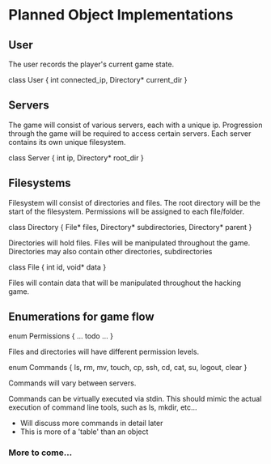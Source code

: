 # Planned Object Implementations

## User

The user records the player's current game state.

class User {
  int connected_ip,
  Directory* current_dir
}

## Servers

The game will consist of various servers, each with a unique ip. Progression
through the game will be required to access certain servers. Each server contains
its own unique filesystem.

class Server {
  int ip,
  Directory* root_dir
}

## Filesystems

Filesystem will consist of directories and files. The root directory will be the start
of the filesystem. Permissions will be assigned to each file/folder.

class Directory {
  File* files,
  Directory* subdirectories,
  Directory* parent
}

Directories will hold files. Files will be manipulated throughout the game.
Directories may also contain other directories, subdirectories

class File {
  int id,
  void* data
}

Files will contain data that will be manipulated throughout the hacking game.

## Enumerations for game flow

enum Permissions {
  ... todo ...
}

Files and directories will have different permission levels.

enum Commands {
  ls,
  rm,
  mv,
  touch,
  cp,
  ssh,
  cd,
  cat,
  su,
  logout,
  clear
}

Commands will vary between servers.

Commands can be virtually executed via stdin. This should mimic the actual
execution of command line tools, such as ls, mkdir, etc...
* Will discuss more commands in detail later
* This is more of a 'table' than an object

### More to come...
